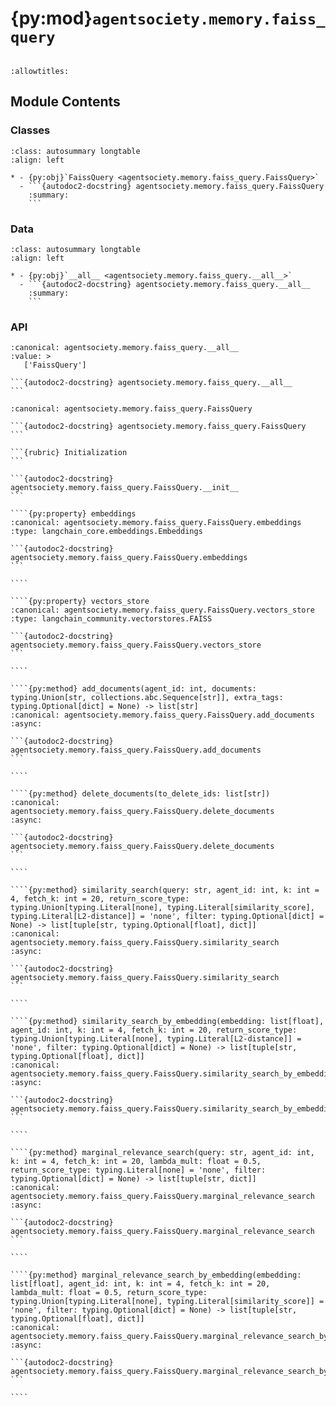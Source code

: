 # {py:mod}`agentsociety.memory.faiss_query`

```{py:module} agentsociety.memory.faiss_query
```

```{autodoc2-docstring} agentsociety.memory.faiss_query
:allowtitles:
```

## Module Contents

### Classes

````{list-table}
:class: autosummary longtable
:align: left

* - {py:obj}`FaissQuery <agentsociety.memory.faiss_query.FaissQuery>`
  - ```{autodoc2-docstring} agentsociety.memory.faiss_query.FaissQuery
    :summary:
    ```
````

### Data

````{list-table}
:class: autosummary longtable
:align: left

* - {py:obj}`__all__ <agentsociety.memory.faiss_query.__all__>`
  - ```{autodoc2-docstring} agentsociety.memory.faiss_query.__all__
    :summary:
    ```
````

### API

````{py:data} __all__
:canonical: agentsociety.memory.faiss_query.__all__
:value: >
   ['FaissQuery']

```{autodoc2-docstring} agentsociety.memory.faiss_query.__all__
```

````

`````{py:class} FaissQuery(embeddings: typing.Optional[langchain_core.embeddings.Embeddings] = None, index_type: typing.Any = faiss.IndexFlatL2, dimension: typing.Optional[int] = None)
:canonical: agentsociety.memory.faiss_query.FaissQuery

```{autodoc2-docstring} agentsociety.memory.faiss_query.FaissQuery
```

```{rubric} Initialization
```

```{autodoc2-docstring} agentsociety.memory.faiss_query.FaissQuery.__init__
```

````{py:property} embeddings
:canonical: agentsociety.memory.faiss_query.FaissQuery.embeddings
:type: langchain_core.embeddings.Embeddings

```{autodoc2-docstring} agentsociety.memory.faiss_query.FaissQuery.embeddings
```

````

````{py:property} vectors_store
:canonical: agentsociety.memory.faiss_query.FaissQuery.vectors_store
:type: langchain_community.vectorstores.FAISS

```{autodoc2-docstring} agentsociety.memory.faiss_query.FaissQuery.vectors_store
```

````

````{py:method} add_documents(agent_id: int, documents: typing.Union[str, collections.abc.Sequence[str]], extra_tags: typing.Optional[dict] = None) -> list[str]
:canonical: agentsociety.memory.faiss_query.FaissQuery.add_documents
:async:

```{autodoc2-docstring} agentsociety.memory.faiss_query.FaissQuery.add_documents
```

````

````{py:method} delete_documents(to_delete_ids: list[str])
:canonical: agentsociety.memory.faiss_query.FaissQuery.delete_documents
:async:

```{autodoc2-docstring} agentsociety.memory.faiss_query.FaissQuery.delete_documents
```

````

````{py:method} similarity_search(query: str, agent_id: int, k: int = 4, fetch_k: int = 20, return_score_type: typing.Union[typing.Literal[none], typing.Literal[similarity_score], typing.Literal[L2-distance]] = 'none', filter: typing.Optional[dict] = None) -> list[tuple[str, typing.Optional[float], dict]]
:canonical: agentsociety.memory.faiss_query.FaissQuery.similarity_search
:async:

```{autodoc2-docstring} agentsociety.memory.faiss_query.FaissQuery.similarity_search
```

````

````{py:method} similarity_search_by_embedding(embedding: list[float], agent_id: int, k: int = 4, fetch_k: int = 20, return_score_type: typing.Union[typing.Literal[none], typing.Literal[L2-distance]] = 'none', filter: typing.Optional[dict] = None) -> list[tuple[str, typing.Optional[float], dict]]
:canonical: agentsociety.memory.faiss_query.FaissQuery.similarity_search_by_embedding
:async:

```{autodoc2-docstring} agentsociety.memory.faiss_query.FaissQuery.similarity_search_by_embedding
```

````

````{py:method} marginal_relevance_search(query: str, agent_id: int, k: int = 4, fetch_k: int = 20, lambda_mult: float = 0.5, return_score_type: typing.Literal[none] = 'none', filter: typing.Optional[dict] = None) -> list[tuple[str, dict]]
:canonical: agentsociety.memory.faiss_query.FaissQuery.marginal_relevance_search
:async:

```{autodoc2-docstring} agentsociety.memory.faiss_query.FaissQuery.marginal_relevance_search
```

````

````{py:method} marginal_relevance_search_by_embedding(embedding: list[float], agent_id: int, k: int = 4, fetch_k: int = 20, lambda_mult: float = 0.5, return_score_type: typing.Union[typing.Literal[none], typing.Literal[similarity_score]] = 'none', filter: typing.Optional[dict] = None) -> list[tuple[str, typing.Optional[float], dict]]
:canonical: agentsociety.memory.faiss_query.FaissQuery.marginal_relevance_search_by_embedding
:async:

```{autodoc2-docstring} agentsociety.memory.faiss_query.FaissQuery.marginal_relevance_search_by_embedding
```

````

`````
